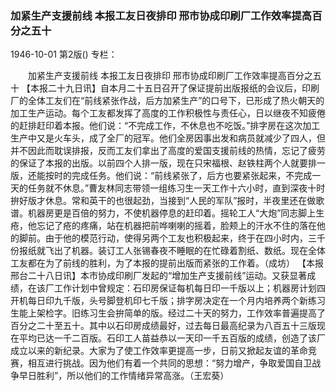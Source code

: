 ### 加紧生产支援前线  本报工友日夜排印  邢市协成印刷厂工作效率提高百分之五十

1946-10-01
第2版()
专栏：

　　加紧生产支援前线
    本报工友日夜排印
    邢市协成印刷厂工作效率提高百分之五十
    【本报二十九日讯】自本月二十五日召开了保证提前出版报纸的会议后，印刷厂的全体工友们在“前线紧张作战，后方加紧生产”的口号下，已形成了热火朝天的加工生产运动。每个工友都发挥了高度的工作积极性与责任心，日以继夜不知疲倦的赶排赶印着本报。他们说：“不完成工作，不休息也不吃饭。”排字房在这次加工生产中又是火车头，成了全厂的冠军。他们全房因事出发和病员就减少了四人，但并不因此而耽误排报，反而工友们拿出了高度的爱国支援前线的热情，忘记了疲劳的保证了本报的出版。以前四个人排一版，现在只宋福根、赵铁柱两个人就要排一版，还能按时的完成任务。他们说：“前线紧张了，后方也要紧张起来，不完成一天的任务就不休息。”曹友林同志带领一组练习生一天工作十六小时，直到深夜十时拚好版才休息。常和英干的也很起劲，当接到“人民的军队”报时，半夜里还在做歌谱。机器房更是百倍的努力，不使机器停息的赶印着。摇轮工人“大炮”同志脚上生疮，他忘记了疮的疼痛，站在机器把前哗喇喇的摇着，脸颊上的汗水不住的落在他的脚前。由于他的模范行动，使得另两个工友也积极起来，终于在四小时内，三千份报纸就飞出了机器。装订工人张锡春夜不睡眠的在忙碌着割纸、数纸。现在全体工友都在为了前线的胜利，为了本报的提前出版而紧张的工作着。（成坊）
    【本报邢台二十八日讯】本市协成印刷厂发起的“增加生产支援前线”运动。又获显著成绩，在该厂工作计划中曾规定：石印房保证每机每日印一千版以上；机器房计划四开机每日印九千版，头号脚登机印七千版；排字房决定在一个月内培养两个新练习生能上架检字。旧练习生会拚简单的版。经过二十天的努力，工作效率普遍提高了百分之二十至五十。其中以石印房成绩最好，过去每日最高纪录为八百五十三版现在平均已达一千二百版。石印工人苗益恭以一天印一千五百版的成绩，创造了该厂成立以来的新纪录。大家为了使工作效率更提高一步，日前又掀起友谊的革命竞赛，相互进行挑战。因为他们有着一个共同的思想：“努力增产，争取爱国自卫战争早日胜利”，所以他们的工作情绪异常高涨。（王宏葵）
